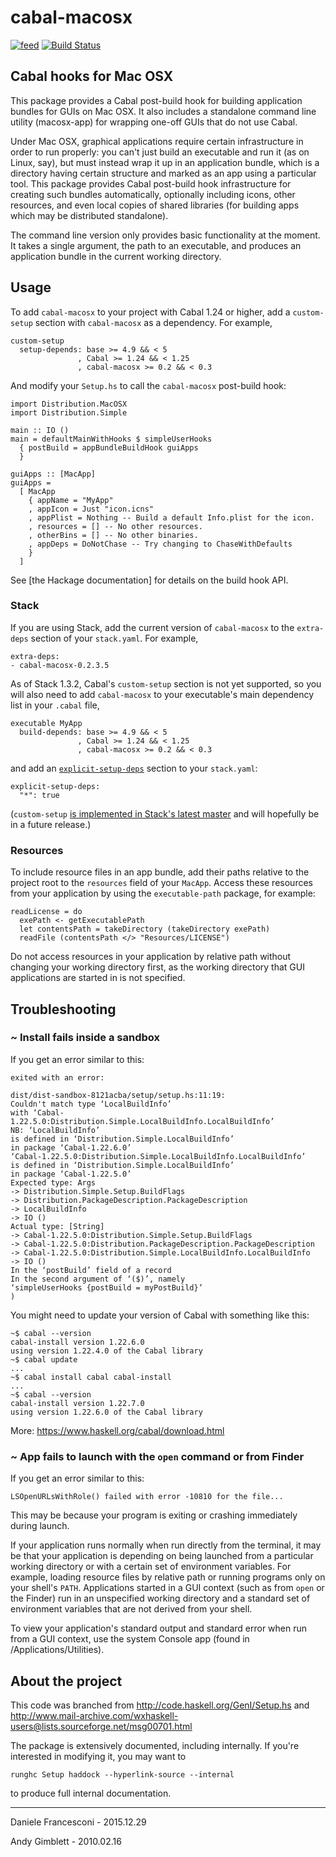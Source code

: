 # cabal-macosx

[![feed](https://budueba.com/hackage/cabal-macosx)](https://hackage.haskell.org/package/cabal-macosx)
[![Build Status](https://travis-ci.org/danfran/cabal-macosx.svg?branch=master)](https://travis-ci.org/danfran/cabal-macosx)

## Cabal hooks for Mac OSX

This package provides a Cabal post-build hook for building application
bundles for GUIs on Mac OSX.  It also includes a standalone command
line utility (macosx-app) for wrapping one-off GUIs that do not use Cabal.

Under Mac OSX, graphical applications require certain infrastructure
in order to run properly: you can't just build an executable and run
it (as on Linux, say), but must instead wrap it up in an application
bundle, which is a directory having certain structure and marked as an
app using a particular tool.  This package provides Cabal post-build
hook infrastructure for creating such bundles automatically,
optionally including icons, other resources, and even local copies of
shared libraries (for building apps which may be distributed
standalone).

The command line version only provides basic functionality at the
moment.  It takes a single argument, the path to an executable,
and produces an application bundle in the current working directory.

## Usage

To add `cabal-macosx` to your project with Cabal 1.24 or higher, add a
`custom-setup` section with `cabal-macosx` as a dependency. For example,

    custom-setup
      setup-depends: base >= 4.9 && < 5
                   , Cabal >= 1.24 && < 1.25
                   , cabal-macosx >= 0.2 && < 0.3

And modify your `Setup.hs` to call the `cabal-macosx` post-build hook:

    import Distribution.MacOSX
    import Distribution.Simple

    main :: IO ()
    main = defaultMainWithHooks $ simpleUserHooks
      { postBuild = appBundleBuildHook guiApps
      }

    guiApps :: [MacApp]
    guiApps =
      [ MacApp
        { appName = "MyApp"
        , appIcon = Just "icon.icns"
        , appPlist = Nothing -- Build a default Info.plist for the icon.
        , resources = [] -- No other resources.
        , otherBins = [] -- No other binaries.
        , appDeps = DoNotChase -- Try changing to ChaseWithDefaults
        }
      ]

See [the Hackage documentation] for details on the build hook API.

[cabal-macosx-hackage]: https://hackage.haskell.org/package/cabal-macosx

### Stack

If you are using Stack, add the current version of `cabal-macosx` to the
`extra-deps` section of your `stack.yaml`. For example,

    extra-deps:
    - cabal-macosx-0.2.3.5

As of Stack 1.3.2, Cabal's `custom-setup` section is not yet supported, so
you will also need to add `cabal-macosx` to your executable's main
dependency list in your `.cabal` file,

    executable MyApp
      build-depends: base >= 4.9 && < 5
                   , Cabal >= 1.24 && < 1.25
                   , cabal-macosx >= 0.2 && < 0.3

and add an [`explicit-setup-deps`][stack-explicit-setup-deps] section to
your `stack.yaml`:

    explicit-setup-deps:
      "*": true

(`custom-setup` [is implemented in Stack's latest
master][stack-custom-setup-pr] and will hopefully be in a future release.)

[stack-custom-setup-pr]: https://github.com/commercialhaskell/stack/pull/2866
[stack-explicit-setup-deps]: https://docs.haskellstack.org/en/stable/yaml_configuration/#explicit-setup-deps

### Resources

To include resource files in an app bundle, add their paths relative to the
project root to the `resources` field of your `MacApp`. Access these
resources from your application by using the `executable-path` package, for
example:

    readLicense = do
      exePath <- getExecutablePath
      let contentsPath = takeDirectory (takeDirectory exePath)
      readFile (contentsPath </> "Resources/LICENSE")

Do not access resources in your application by relative path without
changing your working directory first, as the working directory that GUI
applications are started in is not specified.

## Troubleshooting

### ~ Install fails inside a sandbox

If you get an error similar to this:

```
exited with an error:

dist/dist-sandbox-8121acba/setup/setup.hs:11:19:
Couldn't match type ‘LocalBuildInfo’
with ‘Cabal-1.22.5.0:Distribution.Simple.LocalBuildInfo.LocalBuildInfo’
NB: ‘LocalBuildInfo’
is defined in ‘Distribution.Simple.LocalBuildInfo’
in package ‘Cabal-1.22.6.0’
‘Cabal-1.22.5.0:Distribution.Simple.LocalBuildInfo.LocalBuildInfo’
is defined in ‘Distribution.Simple.LocalBuildInfo’
in package ‘Cabal-1.22.5.0’
Expected type: Args
-> Distribution.Simple.Setup.BuildFlags
-> Distribution.PackageDescription.PackageDescription
-> LocalBuildInfo
-> IO ()
Actual type: [String]
-> Cabal-1.22.5.0:Distribution.Simple.Setup.BuildFlags
-> Cabal-1.22.5.0:Distribution.PackageDescription.PackageDescription
-> Cabal-1.22.5.0:Distribution.Simple.LocalBuildInfo.LocalBuildInfo
-> IO ()
In the ‘postBuild’ field of a record
In the second argument of ‘($)’, namely
‘simpleUserHooks {postBuild = myPostBuild}’
)
```

You might need to update your version of Cabal with something like this:

```
~$ cabal --version
cabal-install version 1.22.6.0
using version 1.22.4.0 of the Cabal library
~$ cabal update
...
~$ cabal install cabal cabal-install
...
~$ cabal --version
cabal-install version 1.22.7.0
using version 1.22.6.0 of the Cabal library
```

More: https://www.haskell.org/cabal/download.html

### ~ App fails to launch with the `open` command or from Finder

If you get an error similar to this:

    LSOpenURLsWithRole() failed with error -10810 for the file...

This may be because your program is exiting or crashing immediately during
launch.

If your application runs normally when run directly from the terminal, it
may be that your application is depending on being launched from a
particular working directory or with a certain set of environment
variables. For example, loading resource files by relative path or running
programs only on your shell's `PATH`. Applications started in a GUI context
(such as from `open` or the Finder) run in an unspecified working directory
and a standard set of environment variables that are not derived from your
shell.

To view your application's standard output and standard error when run from
a GUI context, use the system Console app (found in /Applications/Utilities).

## About the project

This code was branched from http://code.haskell.org/GenI/Setup.hs
and
http://www.mail-archive.com/wxhaskell-users@lists.sourceforge.net/msg00701.html

The package is extensively documented, including internally.  If
you're interested in modifying it, you may want to

```
runghc Setup haddock --hyperlink-source --internal
```
to produce full internal documentation.

----

Daniele Francesconi - 2015.12.29

Andy Gimblett - 2010.02.16
